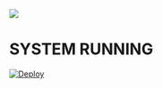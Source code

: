 <img src="https://img.shields.io/github/repo-size/Mikhaiel/Media?color=green&label=Repo%20total%20size&style=plastic">
<p align="center">



# SYSTEM RUNNING 


                  

[![Deploy](https://www.herokucdn.com/deploy/button.svg)](https://heroku.com/deploy?template=https://github.com/9990hashir/Media)
